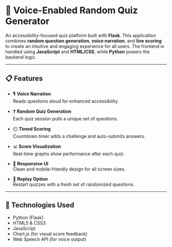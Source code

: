# 🎤 Voice-Enabled Random Quiz Generator

An accessibility-focused quiz platform built with **Flask**. This application combines **random question generation**, **voice narration**, and **live scoring** to create an intuitive and engaging experience for all users. The frontend is handled using **JavaScript** and **HTML/CSS**, while **Python** powers the backend logic.

---
## 📋 Features

- 🎙️ **Voice Narration**  
  Reads questions aloud for enhanced accessibility.

- ❓ **Random Quiz Generation**  
  Each quiz session pulls a unique set of questions.

- ⏲️ **Timed Scoring**  
  Countdown timer adds a challenge and auto-submits answers.

- 📊 **Score Visualization**  
  Real-time graphs show performance after each quiz.

- 📱 **Responsive UI**  
  Clean and mobile-friendly design for all screen sizes.

- 🔁 **Replay Option**  
  Restart quizzes with a fresh set of randomized questions.

---

## 🚀 Technologies Used

- Python (Flask)
- HTML5 & CSS3
- JavaScript
- Chart.js (for visual score feedback)
- Web Speech API (for voice output)



